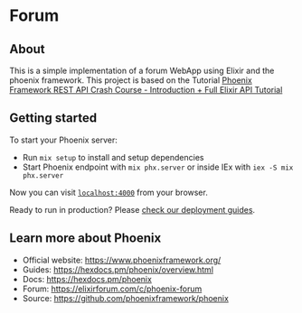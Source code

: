 # Forum

## About 

This is a simple implementation of a forum WebApp using Elixir and the phoenix framework.
This project is based on the Tutorial [Phoenix Framework REST API Crash Course - Introduction + Full Elixir API Tutorial](https://www.youtube.com/watch?v=9xaN44PNxps&t=2163s)

## Getting started

To start your Phoenix server:

  * Run `mix setup` to install and setup dependencies
  * Start Phoenix endpoint with `mix phx.server` or inside IEx with `iex -S mix phx.server`

Now you can visit [`localhost:4000`](http://localhost:4000) from your browser.

Ready to run in production? Please [check our deployment guides](https://hexdocs.pm/phoenix/deployment.html).

## Learn more about Phoenix

  * Official website: https://www.phoenixframework.org/
  * Guides: https://hexdocs.pm/phoenix/overview.html
  * Docs: https://hexdocs.pm/phoenix
  * Forum: https://elixirforum.com/c/phoenix-forum
  * Source: https://github.com/phoenixframework/phoenix

